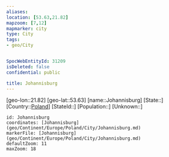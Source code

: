 ```yaml
---
aliases: 
location: [53.63,21.82]
mapzoom: [7,12] 
mapmarker: city 
type: City
tags:
- geo/City


SpocWebEntityId: 31209
isDeleted: false
confidential: public

title: Johannisburg
---
```

[geo-lon::21.82]
[geo-lat::53.63]
[name::Johannisburg]
[State::]
[Country::[Poland](geo/Continent/Europe/Poland.md)]
[StateId::]
[Population::]
[Unknown::]


```leaflet
id: Johannisburg
coordinates: [Johannisburg](geo/Continent/Europe/Poland/City/Johannisburg.md)
markerFile: [Johannisburg](geo/Continent/Europe/Poland/City/Johannisburg.md)
defaultZoom: 11 
maxZoom: 18
```


